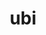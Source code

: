 ---
title: ubi
meaning: when
ch: two
pos: conjunction
repeat: yes
allmeanings: yes
inactive: yes
ss1: yes
---